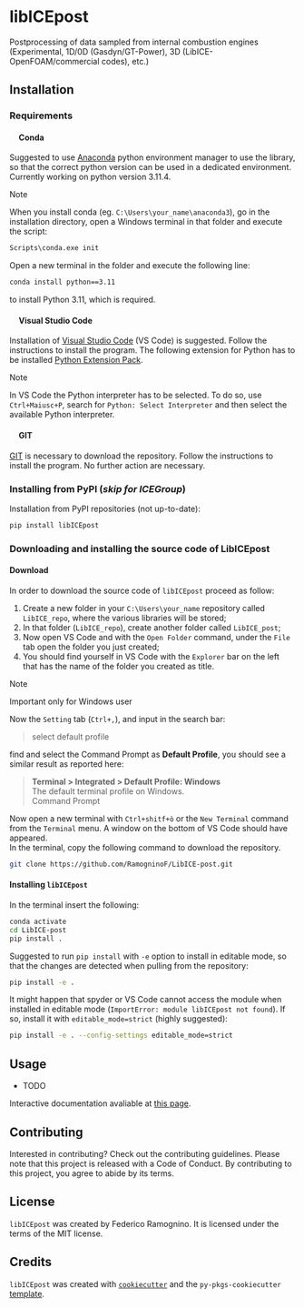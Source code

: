 # libICEpost

Postprocessing of data sampled from internal combustion engines (Experimental, 1D/0D (Gasdyn/GT-Power), 3D (LibICE-OpenFOAM/commercial codes), etc.)

## Installation

### Requirements

#### <img src=https://img.icons8.com/fluent/512/anaconda--v2.png width="13" height="13" /> Conda

Suggested to use [Anaconda](https://www.anaconda.com/) python environment manager to use the library, so that the correct python version can be used in a dedicated environment. Currently working on python version 3.11.4.

> [!NOTE]  
> When you install conda (eg. `C:\Users\your_name\anaconda3`), go in the installation directory, open a Windows terminal in that folder and execute the script:

```bash
Scripts\conda.exe init
```

Open a new terminal in the folder and execute the following line:

```bash
conda install python==3.11
```

to install Python 3.11, which is required.
#### <img src=https://upload.wikimedia.org/wikipedia/commons/thumb/9/9a/Visual_Studio_Code_1.35_icon.svg/512px-Visual_Studio_Code_1.35_icon.svg.png width="13" height="13"/> Visual Studio Code
Installation of [Visual Studio Code](https://code.visualstudio.com) (VS Code) is suggested. Follow the instructions to install the program. The following extension for Python has to be installed [Python Extension Pack](https://marketplace.visualstudio.com/items?itemName=donjayamanne.python-extension-pack). 

> [!NOTE]
> In VS Code the Python interpreter has to be selected. To do so, use `Ctrl+Maiusc+P`, search for `Python: Select Interpreter` and then select the available Python interpreter.

#### <img src=https://upload.wikimedia.org/wikipedia/commons/thumb/3/3f/Git_icon.svg/2048px-Git_icon.svg.png  width="13" height="13"/> GIT
[GIT](https://git-scm.com/downloads/win) is necessary to download the repository. Follow the instructions to install the program. No further action are necessary.

### Installing from PyPI (_skip for ICEGroup_)

Installation from PyPI repositories (not up-to-date):

```bash
pip install libICEpost
```

### Downloading and installing the source code of LibICEpost

#### Download

In order to download the source code of `libICEpost` proceed as follow:  
1. Create a new folder in your `C:\Users\your_name` repository called `LibICE_repo`, where the various libraries will be stored;
2. In that folder (`LibICE_repo`), create another folder called `LibICE_post`;
3. Now open VS Code and with the `Open Folder` command, under the `File` tab open the folder you just created;
4. You should find yourself in VS Code with the `Explorer` bar on the left that has the name of the folder you created as title.

> [!NOTE]
> Important only for Windows user  

Now the `Setting` tab (`Ctrl+,`), and input in the search bar:
> select default profile

find and select the Command Prompt as **Default Profile**, you should see a similar result as reported here:  
> **Terminal > Integrated > Default Profile: Windows**  
> The default terminal profile on Windows.  
> Command Prompt

Now open a new terminal with `Ctrl+shitf+ò` or the `New Terminal` command from the `Terminal` menu. A window on the bottom of VS Code should have appeared.  
In the terminal, copy the following command to download the repository.

```bash
git clone https://github.com/RamogninoF/LibICE-post.git
```

#### Installing `libICEpost`

In the terminal insert the following:

```bash
conda activate
cd LibICE-post
pip install .
```

Suggested to run `pip install` with `-e` option to install in editable mode, so that the changes are detected when pulling from the repository:

```bash
pip install -e .
```

It might happen that spyder or VS Code cannot access the module when installed in editable mode (`ImportError: module libICEpost not found`). If so, install it with `editable_mode=strict` (highly suggested):

```bash
pip install -e . --config-settings editable_mode=strict
```

## Usage

- TODO

Interactive documentation avaliable at [this page](https://libice-post.readthedocs.io/en/latest/).

## Contributing

Interested in contributing? Check out the contributing guidelines. Please note that this project is released with a Code of Conduct. By contributing to this project, you agree to abide by its terms.

## License

`libICEpost` was created by Federico Ramognino. It is licensed under the terms of the MIT license.

## Credits

`libICEpost` was created with [`cookiecutter`](https://cookiecutter.readthedocs.io/en/latest/) and the `py-pkgs-cookiecutter` [template](https://github.com/py-pkgs/py-pkgs-cookiecutter).
